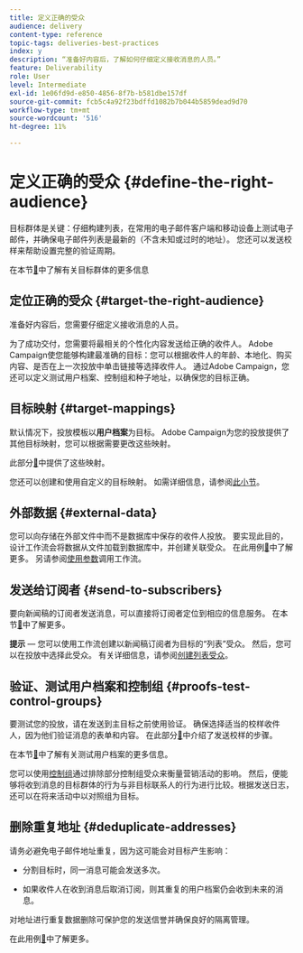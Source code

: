 ```yaml
---
title: 定义正确的受众
audience: delivery
content-type: reference
topic-tags: deliveries-best-practices
index: y
description: “准备好内容后，了解如何仔细定义接收消息的人员。”
feature: Deliverability
role: User
level: Intermediate
exl-id: 1e06fd9d-e850-4856-8f7b-b581dbe157df
source-git-commit: fcb5c4a92f23bdffd1082b7b044b5859dead9d70
workflow-type: tm+mt
source-wordcount: '516'
ht-degree: 11%

---
```


# 定义正确的受众 {#define-the-right-audience}

目标群体是关键：仔细构建列表，在常用的电子邮件客户端和移动设备上测试电子邮件，并确保电子邮件列表是最新的（不含未知或过时的地址）。 您还可以发送校样来帮助设置完整的验证周期。

在本节[&#128279;](../../audiences/using/selecting-an-audience-in-a-message.md)中了解有关目标群体的更多信息

## 定位正确的受众 {#target-the-right-audience}

准备好内容后，您需要仔细定义接收消息的人员。

为了成功交付，您需要将最相关的个性化内容发送给正确的收件人。 Adobe Campaign使您能够构建最准确的目标：您可以根据收件人的年龄、本地化、购买内容、是否在上一次投放中单击链接等选择收件人。 通过Adobe Campaign，您还可以定义测试用户档案、控制组和种子地址，以确保您的目标正确。

## 目标映射 {#target-mappings}

默认情况下，投放模板以&#x200B;**用户档案**&#x200B;为目标。 Adobe Campaign为您的投放提供了其他目标映射，您可以根据需要更改这些映射。

此部分[&#128279;](../../automating/using/query.md#targeting-dimensions-and-resources)中提供了这些映射。

您还可以创建和使用自定义的目标映射。 如需详细信息，请参阅[此小节](../../administration/using/target-mappings-in-campaign.md)。

## 外部数据 {#external-data}

您可以向存储在外部文件中而不是数据库中保存的收件人投放。 要实现此目的，设计工作流会将数据从文件加载到数据库中，并创建关联受众。  在此用例[&#128279;](../../automating/using/use-case-calling-workflow.md)中了解更多。 另请参阅[使用参数](../../automating/using/calling-a-workflow-with-external-parameters.md)调用工作流。

## 发送给订阅者 {#send-to-subscribers}

要向新闻稿的订阅者发送消息，可以直接将订阅者定位到相应的信息服务。 在本节[&#128279;](../../audiences/using/about-subscriptions.md)中了解更多。

**提示** — 您可以使用工作流创建以新闻稿订阅者为目标的“列表”受众。 然后，您可以在投放中选择此受众。 有关详细信息，请参阅[创建列表受众](../../audiences/using/creating-audiences.md#creating-list-audiences)。

## 验证、测试用户档案和控制组 {#proofs-test-control-groups}

要测试您的投放，请在发送到主目标之前使用验证。
确保选择适当的校样收件人，因为他们验证消息的表单和内容。 在此部分[&#128279;](../../sending/using/sending-proofs.md)中介绍了发送校样的步骤。

在本节[&#128279;](../../audiences/using/managing-test-profiles.md)中了解有关测试用户档案的更多信息。

您可以使用[控制组](../../sending/using/control-group.md)通过排除部分控制组受众来衡量营销活动的影响。 然后，便能够将收到消息的目标群体的行为与非目标联系人的行为进行比较。根据发送日志，还可以在将来活动中以对照组为目标。

## 删除重复地址 {#deduplicate-addresses}

请务必避免电子邮件地址重复，因为这可能会对目标产生影响：

* 分割目标时，同一消息可能会发送多次。

* 如果收件人在收到消息后取消订阅，则其重复的用户档案仍会收到未来的消息。

对地址进行重复数据删除可保护您的发送信誉并确保良好的隔离管理。

在此用例[&#128279;](../../automating/using/deduplicating-data-imported-file.md)中了解更多。
